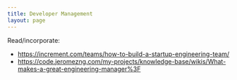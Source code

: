 ```yaml
---
title: Developer Management
layout: page
---
```


Read/incorporate:
* <https://increment.com/teams/how-to-build-a-startup-engineering-team/>
* <https://code.jeromezng.com/my-projects/knowledge-base/wikis/What-makes-a-great-engineering-manager%3F>
